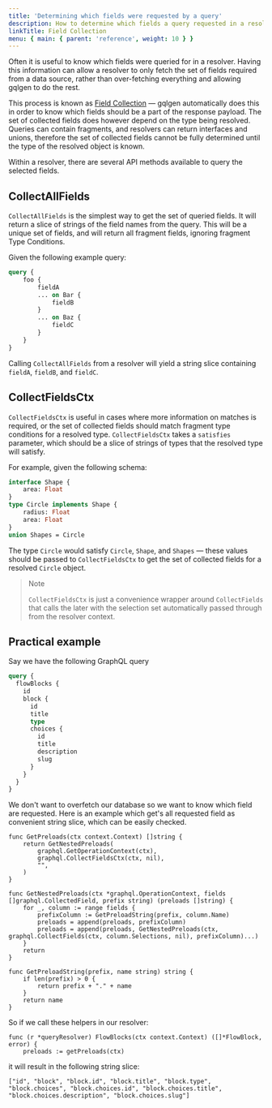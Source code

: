 ```yaml
---
title: 'Determining which fields were requested by a query'
description: How to determine which fields a query requested in a resolver.
linkTitle: Field Collection
menu: { main: { parent: 'reference', weight: 10 } }
---
```


Often it is useful to know which fields were queried for in a resolver.  Having this information can allow a resolver to only fetch the set of fields required from a data source, rather than over-fetching everything and allowing gqlgen to do the rest.

This process is known as [Field Collection](https://spec.graphql.org/draft/#sec-Field-Collection) — gqlgen automatically does this in order to know which fields should be a part of the response payload.  The set of collected fields does however depend on the type being resolved.  Queries can contain fragments, and resolvers can return interfaces and unions, therefore the set of collected fields cannot be fully determined until the type of the resolved object is known.

Within a resolver, there are several API methods available to query the selected fields.

## CollectAllFields

`CollectAllFields` is the simplest way to get the set of queried fields.  It will return a slice of strings of the field names from the query.  This will be a unique set of fields, and will return all fragment fields, ignoring fragment Type Conditions.

Given the following example query:

```graphql
query {
    foo {
        fieldA
        ... on Bar {
            fieldB
        }
        ... on Baz {
            fieldC
        }
    }
}
```

Calling `CollectAllFields` from a resolver will yield a string slice containing `fieldA`, `fieldB`, and `fieldC`.

## CollectFieldsCtx

`CollectFieldsCtx` is useful in cases where more information on matches is required, or the set of collected fields should match fragment type conditions for a resolved type.  `CollectFieldsCtx` takes a `satisfies` parameter, which should be a slice of strings of types that the resolved type will satisfy.

For example, given the following schema:

```graphql
interface Shape {
    area: Float
}
type Circle implements Shape {
    radius: Float
    area: Float
}
union Shapes = Circle
```

The type `Circle` would satisfy `Circle`, `Shape`, and `Shapes` — these values should be passed to `CollectFieldsCtx` to get the set of collected fields for a resolved `Circle` object.

> Note
>
> `CollectFieldsCtx` is just a convenience wrapper around `CollectFields` that calls the later with the selection set automatically passed through from the resolver context.

## Practical example

Say we have the following GraphQL query

```graphql
query {
  flowBlocks {
    id
    block {
      id
      title
      type
      choices {
        id
        title
        description
        slug
      }
    }
  }
}
```

We don't want to overfetch our database so we want to know which field are requested.
Here is an example which get's all requested field as convenient string slice, which can be easily checked.

```golang
func GetPreloads(ctx context.Context) []string {
	return GetNestedPreloads(
		graphql.GetOperationContext(ctx),
		graphql.CollectFieldsCtx(ctx, nil),
		"",
	)
}

func GetNestedPreloads(ctx *graphql.OperationContext, fields []graphql.CollectedField, prefix string) (preloads []string) {
	for _, column := range fields {
		prefixColumn := GetPreloadString(prefix, column.Name)
		preloads = append(preloads, prefixColumn)
		preloads = append(preloads, GetNestedPreloads(ctx, graphql.CollectFields(ctx, column.Selections, nil), prefixColumn)...)
	}
	return
}

func GetPreloadString(prefix, name string) string {
	if len(prefix) > 0 {
		return prefix + "." + name
	}
	return name
}

```

So if we call these helpers in our resolver:
```golang
func (r *queryResolver) FlowBlocks(ctx context.Context) ([]*FlowBlock, error) {
	preloads := getPreloads(ctx)
```
it will result in the following string slice:
```
["id", "block", "block.id", "block.title", "block.type", "block.choices", "block.choices.id", "block.choices.title", "block.choices.description", "block.choices.slug"]
```
